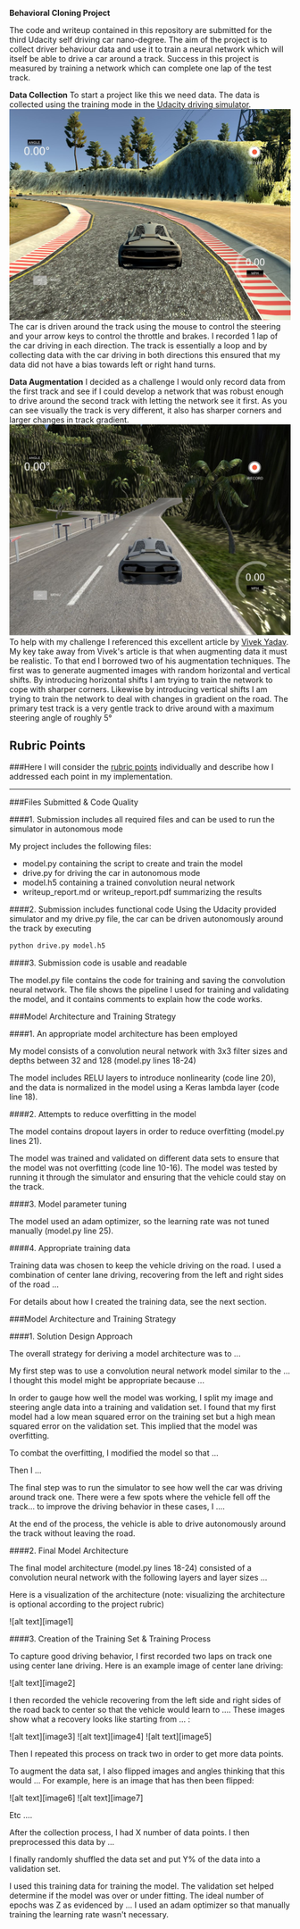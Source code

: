 **Behavioral Cloning Project**

The code and writeup contained in this repository are submitted for the third Udacity self driving car nano-degree. The aim of the project is to collect driver behaviour data and use it to train a neural network which will itself be able to drive a car around a track. Success in this project is measured by training a network which can complete one lap of the test track.


**Data Collection**
To start a project like this we need data. The data is collected using the training mode in the [Udacity driving simulator](https://github.com/udacity/self-driving-car-sim).
![SimulatorEnviroment](examples/SimImage.JPG)
The car is driven around the track using the mouse to control the steering and your arrow keys to control the throttle and brakes. I recorded 1 lap of the car driving in each direction. The track is essentially a loop and by collecting data with the car driving in both directions this ensured that my data did not have a bias towards left or right hand turns.

**Data Augmentation**
I decided as a challenge I would only record data from the first track and see if I could develop a network that was robust enough to drive around the second track with letting the network see it first. As you can see visually the track is very different, it also has sharper corners and larger changes in track gradient.
![Second Track](examples/SimImage2.JPG)
To help with my challenge I referenced this excellent article by [Vivek Yadav](https://chatbotslife.com/using-augmentation-to-mimic-human-driving-496b569760a9). My key take away from Vivek's article is that when augmenting data it must be realistic. To that end I borrowed two of his augmentation techniques. The first was to generate augmented images with random horizontal and vertical shifts. By introducing horizontal shifts I am trying to train the network to cope with sharper corners. Likewise by introducing vertical shifts I am trying to train the network to deal with changes in gradient on the road. The primary test track is a very gentle track to drive around with a maximum steering angle of roughly 5&deg; 

## Rubric Points
###Here I will consider the [rubric points](https://review.udacity.com/#!/rubrics/432/view) individually and describe how I addressed each point in my implementation.  

---
###Files Submitted & Code Quality

####1. Submission includes all required files and can be used to run the simulator in autonomous mode

My project includes the following files:
* model.py containing the script to create and train the model
* drive.py for driving the car in autonomous mode
* model.h5 containing a trained convolution neural network 
* writeup_report.md or writeup_report.pdf summarizing the results

####2. Submission includes functional code
Using the Udacity provided simulator and my drive.py file, the car can be driven autonomously around the track by executing 
```sh
python drive.py model.h5
```

####3. Submission code is usable and readable

The model.py file contains the code for training and saving the convolution neural network. The file shows the pipeline I used for training and validating the model, and it contains comments to explain how the code works.

###Model Architecture and Training Strategy

####1. An appropriate model architecture has been employed

My model consists of a convolution neural network with 3x3 filter sizes and depths between 32 and 128 (model.py lines 18-24) 

The model includes RELU layers to introduce nonlinearity (code line 20), and the data is normalized in the model using a Keras lambda layer (code line 18). 

####2. Attempts to reduce overfitting in the model

The model contains dropout layers in order to reduce overfitting (model.py lines 21). 

The model was trained and validated on different data sets to ensure that the model was not overfitting (code line 10-16). The model was tested by running it through the simulator and ensuring that the vehicle could stay on the track.

####3. Model parameter tuning

The model used an adam optimizer, so the learning rate was not tuned manually (model.py line 25).

####4. Appropriate training data

Training data was chosen to keep the vehicle driving on the road. I used a combination of center lane driving, recovering from the left and right sides of the road ... 

For details about how I created the training data, see the next section. 

###Model Architecture and Training Strategy

####1. Solution Design Approach

The overall strategy for deriving a model architecture was to ...

My first step was to use a convolution neural network model similar to the ... I thought this model might be appropriate because ...

In order to gauge how well the model was working, I split my image and steering angle data into a training and validation set. I found that my first model had a low mean squared error on the training set but a high mean squared error on the validation set. This implied that the model was overfitting. 

To combat the overfitting, I modified the model so that ...

Then I ... 

The final step was to run the simulator to see how well the car was driving around track one. There were a few spots where the vehicle fell off the track... to improve the driving behavior in these cases, I ....

At the end of the process, the vehicle is able to drive autonomously around the track without leaving the road.

####2. Final Model Architecture

The final model architecture (model.py lines 18-24) consisted of a convolution neural network with the following layers and layer sizes ...

Here is a visualization of the architecture (note: visualizing the architecture is optional according to the project rubric)

![alt text][image1]

####3. Creation of the Training Set & Training Process

To capture good driving behavior, I first recorded two laps on track one using center lane driving. Here is an example image of center lane driving:

![alt text][image2]

I then recorded the vehicle recovering from the left side and right sides of the road back to center so that the vehicle would learn to .... These images show what a recovery looks like starting from ... :

![alt text][image3]
![alt text][image4]
![alt text][image5]

Then I repeated this process on track two in order to get more data points.

To augment the data sat, I also flipped images and angles thinking that this would ... For example, here is an image that has then been flipped:

![alt text][image6]
![alt text][image7]

Etc ....

After the collection process, I had X number of data points. I then preprocessed this data by ...


I finally randomly shuffled the data set and put Y% of the data into a validation set. 

I used this training data for training the model. The validation set helped determine if the model was over or under fitting. The ideal number of epochs was Z as evidenced by ... I used an adam optimizer so that manually training the learning rate wasn't necessary.
